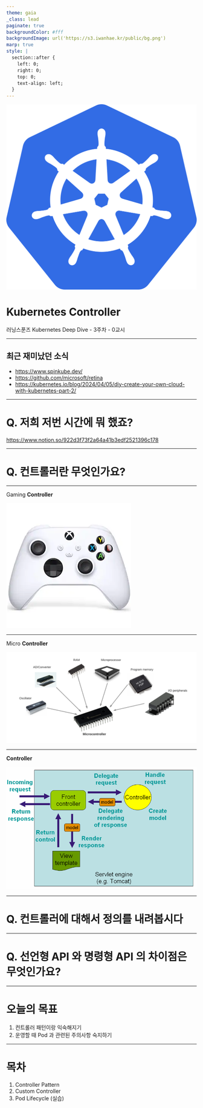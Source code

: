 ```yaml
---
theme: gaia
_class: lead
paginate: true
backgroundColor: #fff
backgroundImage: url('https://s3.iwanhae.kr/public/bg.png')
marp: true
style: |
  section::after {
    left: 0;
    right: 0;
    top: 0;
    text-align: left;
  }
---
```


![bg left:40% 80%](https://raw.githubusercontent.com/kubernetes/kubernetes/master/logo/logo.svg)

# **Kubernetes Controller**

러닝스푼즈
Kubernetes Deep Dive - 3주차 - 0교시

---

## 최근 재미났던 소식

- https://www.spinkube.dev/
- https://github.com/microsoft/retina
- https://kubernetes.io/blog/2024/04/05/diy-create-your-own-cloud-with-kubernetes-part-2/

---

# Q. 저희 저번 시간에 뭐 했죠?

https://www.notion.so/922d3f73f2a64a41b3edf2521396c178

---

# Q. 컨트롤러란 무엇인가요?

---

Gaming **Controller**

![](./0.controller.game.webp)

---

Micro **Controller**

![bg 100%](./0.controller.micro.png)

---

**Controller**

![80%](./0.controller.spring.png)

---

# Q. 컨트롤러에 대해서 정의를 내려봅시다

---

# Q. 선언형 API 와 명령형 API 의 차이점은 무엇인가요?

---

# 오늘의 목표

1. 컨트롤러 패턴이랑 익숙해지기
2. 운영할 때 Pod 과 관련된 주의사항 숙지하기

---

# 목차

1. Controller Pattern
2. Custom Controller
3. Pod Lifecycle (실습)
